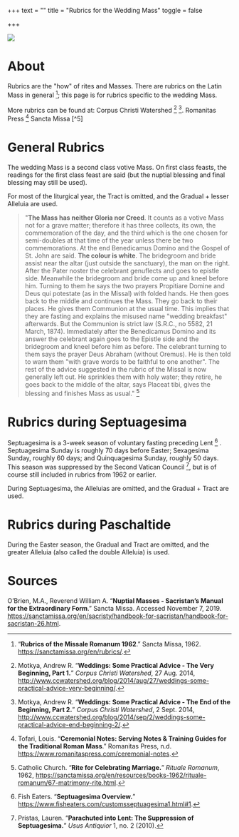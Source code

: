 +++
text = ""
title = "Rubrics for the Wedding Mass"
toggle = false

+++

![](/uploads/08740016-min.JPG)

# About

Rubrics are the "how" of rites and Masses. There are rubrics on the Latin Mass in general [^1]; this page is for rubrics specific to the wedding Mass.

More rubrics can be found at:
Corpus Christi Watershed [^2] [^3]. 
Romanitas Press [^4]
Sancta Missa [^5] 

# General Rubrics

The wedding Mass is a second class votive Mass. On first class feasts, the readings for the first class feast are said (but the nuptial blessing and final blessing may still be used).

For most of the liturgical year, the Tract is omitted, and the Gradual + lesser Alleluia are used. 

> "**The Mass has neither Gloria nor Creed**. It counts as a votive Mass not for a grave matter; therefore it has three collects, its own, the commemoration of the day, and the third which is the one chosen for semi-doubles at that time of the year unless there be two commemorations. At the end Benedicamus Domino and the Gospel of St. John are said. **The colour is white**. The bridegroom and bride assist near the altar (just outside the sanctuary), the man on the right. After the Pater noster the celebrant genuflects and goes to epistle side. Meanwhile the bridegroom and bride come up and kneel before him. Turning to them he says the two prayers Propitiare Domine and Deus qui potestate (as in the Missal) with folded hands. He then goes back to the middle and continues the Mass. They go back to their places. He gives them Communion at the usual time. This implies that they are fasting and explains the misused name "wedding breakfast" afterwards. But the Communion is strict law (S.R.C., no 5582, 21 March, 1874). Immediately after the Benedicamus Domino and its answer the celebrant again goes to the Epistle side and the bridegroom and kneel before him as before. The celebrant turning to them says the prayer Deus Abraham (without Oremus). He is then told to warn them "with grave words to be faithful to one another". The rest of the advice suggested in the rubric of the Missal is now generally left out. He sprinkles them with holy water; they retire, he goes back to the middle of the altar, says Placeat tibi, gives the blessing and finishes Mass as usual." [^6]

# Rubrics during Septuagesima

Septuagesima is a 3-week season of voluntary fasting preceding Lent [^7] . Septuagesima Sunday is roughly 70 days before Easter; Sexagesima Sunday, roughly 60 days; and Quinquagesima Sunday, roughly 50 days. This season was suppressed by the Second Vatican Council [^8], but is of course still included in rubrics from 1962 or earlier. 

During Septuagesima, the Alleluias are omitted, and the Gradual + Tract are used.

# Rubrics during Paschaltide 

During the Easter season, the Gradual and Tract are omitted, and the greater Alleluia (also called the double Alleluia) is used.

# Sources

[^1]: “**Rubrics of the Missale Romanum 1962**.” Sancta Missa, 1962. https://sanctamissa.org/en/rubrics/.

[^2]: Motkya, Andrew R. “**Weddings: Some Practical Advice - The Very Beginning, Part 1.**” _Corpus Christi Watershed_, 27 Aug. 2014, http://www.ccwatershed.org/blog/2014/aug/27/weddings-some-practical-advice-very-beginning/.

[^3]: Motkya, Andrew R. “**Weddings: Some Practical Advice - The End of the Beginning, Part 2.**” _Corpus Christi Watershed_, 2 Sept. 2014, http://www.ccwatershed.org/blog/2014/sep/2/weddings-some-practical-advice-end-beginning-2/.

[^4]: Tofari, Louis. “**Ceremonial Notes: Serving Notes & Training Guides for the Traditional Roman Mass**.” Romanitas Press, n.d. https://www.romanitaspress.com/ceremonial-notes.

O’Brien, M.A., Reverend William A. “**Nuptial Masses - Sacristan’s Manual for the Extraordinary Form**.” Sancta Missa. Accessed November 7, 2019. https://sanctamissa.org/en/sacristy/handbook-for-sacristan/handbook-for-sacristan-26.html.

[^6]: Catholic Church. “**Rite for Celebrating Marriage.**” _Rituale Romanum_, 1962, https://sanctamissa.org/en/resources/books-1962/rituale-romanum/67-matrimony-rite.html.

[^7]: Fish Eaters. “**Septuagesima Overview.**” https://www.fisheaters.com/customsseptuagesima1.html#1.

[^8]: Pristas, Lauren. “**Parachuted into Lent: The Suppression of Septuagesima.**” _Usus Antiquior_ 1, no. 2 (2010).



